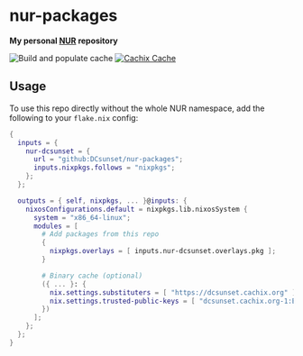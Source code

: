 # nur-packages

**My personal [NUR](https://github.com/nix-community/NUR) repository**

<!-- Remove this if you don't use github actions -->
![Build and populate cache](https://github.com/DCsunset/nur-packages/workflows/Build%20and%20populate%20cache/badge.svg)
[![Cachix Cache](https://img.shields.io/badge/cachix-dcsunset-blue.svg)](https://dcsunset.cachix.org)


## Usage

To use this repo directly without the whole NUR namespace,
add the following to your `flake.nix` config:

```nix
{
  inputs = {
    nur-dcsunset = {
      url = "github:DCsunset/nur-packages";
      inputs.nixpkgs.follows = "nixpkgs";
    };
  };

  outputs = { self, nixpkgs, ... }@inputs: {
    nixosConfigurations.default = nixpkgs.lib.nixosSystem {
      system = "x86_64-linux";
      modules = [
        # Add packages from this repo
        {
          nixpkgs.overlays = [ inputs.nur-dcsunset.overlays.pkg ];
        }

        # Binary cache (optional)
        ({ ... }: {
          nix.settings.substituters = [ "https://dcsunset.cachix.org" ];
          nix.settings.trusted-public-keys = [ "dcsunset.cachix.org-1:EGXkNb1C+03/dYGG5QOFt9cXIiZcuwMLDcdZw1wlkU0=" ];
        })
      ];
    };
  };
}
```

